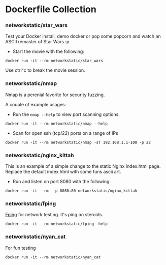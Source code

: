 # Dockerfile Collection

### networkstatic/star_wars

Test your Docker install, demo docker or pop some popcorn and watch an ASCII remaster of Star Wars :p

* Start the movie with the following:

```
docker run -it --rm networkstatic/star_wars
```

Use ctrl^c to break the movie session.

### networkstatic/nmap

Nmap is a perenial favorite for security fuzzing.

A couple of example usages:

* Run the `nmap --help` to view port scanning options.

```
docker run -it --rm networkstatic/nmap --help
```

* Scan for open ssh (tcp/22) ports on a range of IPs

```
docker run -it --rm networkstatic/nmap -sT 192.168.1.1-100 -p 22
```

### networkstatic/nginx_kittah

This is an example of a simple change to the static Nginx index.html page. Replace the default index.html with some funs ascii art.

* Run and listen on port 8080 with the following:

```
docker run -it --rm  -p 8080:80 networkstatic/nginx_kittah
```


### networkstatic/fping

[Fping](http://fping.org/fping.1.html) for network testing. It's ping on steroids.

```
docker run -it --rm networkstatic/fping -help
```


### networkstatic/nyan_cat

For fun testing

```
docker run -it --rm networkstatic/nyan_cat
```


